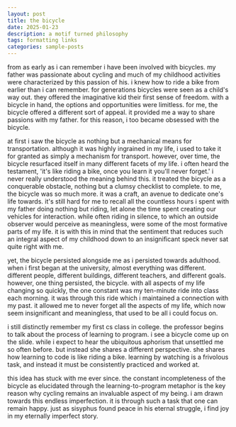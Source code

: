 ```yaml
---
layout: post
title: the bicycle
date: 2025-01-23
description: a motif turned philosophy
tags: formatting links
categories: sample-posts
---
```


from as early as i can remember i have been involved with bicycles. my father was passionate about cycling and much of my childhood activities were characterized by this passion of his. i knew how to ride a bike from earlier than i can remember. for generations bicycles were seen as a child's way out. they offered the imaginative kid their first sense of freedom. with a bicycle in hand, the options and opportunities were limitless. for me, the bicycle offered a different sort of appeal. it provided me a way to share passions with my father. for this reason, i too became obsessed with the bicycle.

at first i saw the bicycle as nothing but a mechanical means for transportation. although it was highly ingrained in my life, i used to take it for granted as simply a mechanism for transport. however, over time, the bicycle resurfaced itself in many different facets of my life. i often heard the testament, 'it's like riding a bike, once you learn it you'll never forget.' i never really understood the meaning behind this. it treated the bicycle as a conquerable obstacle, nothing but a clumsy checklist to complete. to me, the bicycle was so much more. it was a craft, an avenue to dedicate one's life towards. it's still hard for me to recall all the countless hours i spent with my father doing nothing but riding, let alone the time spent creating our vehicles for interaction. while often riding in silence, to which an outside observer would perceive as meaningless, were some of the most formative parts of my life. it is with this in mind that the sentiment that reduces such an integral aspect of my childhood down to an insignificant speck never sat quite right with me.

yet, the bicycle persisted alongside me as i persisted towards adulthood. when i first began at the university, almost everything was different. different people, different buildings, different teachers, and different goals. however, one thing persisted, the bicycle. with all aspects of my life changing so quickly, the one constant was my ten-minute ride into class each morning. it was through this ride which i maintained a connection with my past. it allowed me to never forget all the aspects of my life, which now seem insignificant and meaningless, that used to be all i could focus on.

i still distinctly remember my first cs class in college. the professor begins to talk about the process of learning to program. i see a bicycle come up on the slide. while i expect to hear the ubiquitous aphorism that unsettled me so often before. but instead she shares a different perspective. she shares how learning to code is like riding a bike. learning by watching is a frivolous task, and instead it must be consistently practiced and worked at.

this idea has stuck with me ever since. the constant incompleteness of the bicycle as elucidated through the learning-to-program metaphor is the key reason why cycling remains an invaluable aspect of my being. i am drawn towards this endless imperfection. it is through such a task that one can remain happy. just as sisyphus found peace in his eternal struggle, i find joy in my eternally imperfect story.